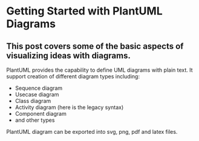 # Getting Started with PlantUML Diagrams

## This post covers some of the basic aspects of visualizing ideas with diagrams.

PlantUML provides the capability to define UML diagrams with plain text. It support creation of different diagram types including:
- Sequence diagram
- Usecase diagram
- Class diagram
- Activity diagram (here is the legacy syntax)
- Component diagram
- and other types

PlantUML diagram can be exported into svg, png, pdf and latex files.
